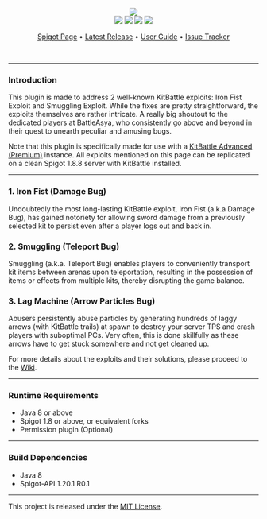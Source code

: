 <br><br>
<p align="center">
    <img src=https://i.imgur.com/ymrFc2I.png"><br>
    <img src="https://img.shields.io/badge/Version-1.0.1-green"> <img src="https://img.shields.io/badge/Spigot-1.8+-lightgrey"> <img src="https://img.shields.io/badge/License-MIT-blue"> <img src="https://img.shields.io/badge/Language-Java-yellow">
</p>

<p align="center">
    <a href="https://www.spigotmc.org/resources/112496/">Spigot Page</a> •
    <a href="https://github.com/denniemok/kitbattle-patch/releases">Latest Release</a> •
    <a href="https://github.com/denniemok/kitbattle-patch/wiki">User Guide</a> •
    <a href="https://github.com/denniemok/kitbattle-patch/issues">Issue Tracker</a>
</p>
<br>

<hr>

### Introduction
This plugin is made to address 2 well-known KitBattle exploits: Iron Fist Exploit and Smuggling Exploit. While the fixes are pretty straightforward, the exploits themselves are rather intricate. A really big shoutout to the dedicated players at BattleAsya, who consistently go above and beyond in their quest to unearth peculiar and amusing bugs.

Note that this plugin is specifically made for use with a [KitBattle Advanced (Premium)](https://www.spigotmc.org/resources/kitbattle-advanced.2872/) instance. All exploits mentioned on this page can be replicated on a clean Spigot 1.8.8 server with KitBattle installed.

<hr>

### 1. Iron Fist (Damage Bug)
Undoubtedly the most long-lasting KitBattle exploit, Iron Fist (a.k.a Damage Bug), has gained notoriety for allowing sword damage from a previously selected kit to persist even after a player logs out and back in.

### 2. Smuggling (Teleport Bug)
Smuggling (a.k.a. Teleport Bug) enables players to conveniently transport kit items between arenas upon teleportation, resulting in the possession of items or effects from multiple kits, thereby disrupting the game balance.

### 3. Lag Machine (Arrow Particles Bug)
Abusers persistently abuse particles by generating hundreds of laggy arrows (with KitBattle trails) at spawn to destroy your server TPS and crash players with suboptimal PCs. Very often, this is done skillfully as these arrows have to get stuck somewhere and not get cleaned up.

For more details about the exploits and their solutions, please proceed to the [Wiki](https://github.com/denniemok/kitbattle-patch/wiki).

<hr>

### Runtime Requirements
- Java 8 or above
- Spigot 1.8 or above, or equivalent forks
- Permission plugin (Optional)

<hr>

### Build Dependencies
- Java 8
- Spigot-API 1.20.1 R0.1

<hr>

This project is released under the [MIT License](https://opensource.org/license/mit/).
